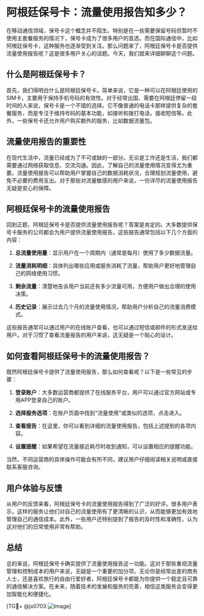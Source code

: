 # 阿根廷保号卡：流量使用报告知多少？

在移动通信领域，保号卡这个概念并不陌生。特别是在一些需要保留号码但暂时不使用主套餐服务的情况下，保号卡成为了很多用户的首选。而在国际通信中，比如阿根廷保号卡，这种服务也逐渐受到关注。那么问题来了，阿根廷保号卡是否提供流量使用报告呢？这是很多用户关心的话题。今天，我们就来详细聊聊这个问题。

## 什么是阿根廷保号卡？

首先，我们得明白什么是阿根廷保号卡。简单来说，它是一种可以在阿根廷使用的SIM卡，主要用于保持手机号码的有效性。对于经常出国、需要在阿根廷停留一段时间的人来说，保号卡是一个不错的选择。它不像普通的电话卡那样提供复杂的套餐服务，而是专注于维持号码的基本功能，如接听和拨打电话，接收短信等。此外，一些保号卡还允许用户购买额外的服务，比如数据流量包。

## 流量使用报告的重要性

在现代生活中，流量已经成为了不可或缺的一部分。无论是工作还是生活，我们都需要通过网络获取信息、交流沟通。因此，了解自己的流量使用情况变得尤为重要。流量使用报告可以帮助用户掌握自己的数据消耗状况，合理规划流量使用，避免不必要的费用支出。对于那些对流量敏感的用户来说，一份详尽的流量使用报告无疑是安心的保障。

## 阿根廷保号卡的流量使用报告

回到正题，阿根廷保号卡是否提供流量使用报告呢？答案是肯定的。大多数提供保号卡服务的公司都会为用户提供流量使用报告。这些报告通常包括以下几个方面的内容：

1. **总流量使用量**：显示用户在一个周期内（通常是每月）使用了多少数据流量。
   
2. **流量消耗明细**：具体列出哪些应用或服务消耗了流量，帮助用户更好地管理自己的网络使用习惯。

3. **剩余流量**：清楚地告诉用户当前还有多少流量可用，方便用户做出合理的使用决策。

4. **历史记录**：展示过去几个月的流量使用情况，帮助用户分析自己的流量消费模式。

这些报告通常可以通过用户的在线账户查看，也可以通过短信或邮件的形式发送给用户。对于习惯了查看流量报告的用户来说，这无疑是一个贴心的设计。

## 如何查看阿根廷保号卡的流量使用报告？

既然阿根廷保号卡提供了流量使用报告，那么如何查看呢？以下是一些常见的步骤：

1. **登录账户**：大多数运营商都提供了在线服务平台，用户可以通过官方网站或专用APP登录自己的账户。

2. **选择服务选项**：在账户页面中找到“流量使用”或类似的选项，点击进入。

3. **查看报告**：在这里，你可以看到详细的流量使用报告，包括上述提到的各项内容。

4. **设置提醒**：如果希望在流量接近耗尽时收到通知，可以设置相应的提醒功能。

当然，不同运营商的具体操作可能会有所不同，建议用户仔细阅读相关说明或直接联系客服咨询。

## 用户体验与反馈

从用户的反馈来看，阿根廷保号卡的流量使用报告得到了广泛的好评。很多用户表示，这样的服务让他们对自己的流量使用有了更清晰的认识，从而能够更加有效地管理自己的通信成本。此外，一些用户还特别提到了报告的及时性和准确性，认为这对他们的日常使用非常有帮助。

## 总结

总的来说，阿根廷保号卡确实提供了流量使用报告这一功能。这对于那些重视流量管理和控制成本的用户来说，无疑是一个重要的加分项。无论你是经常出差的商务人士，还是喜欢旅行的自由行爱好者，阿根廷保号卡都能为你提供一个稳定且可靠的通信解决方案。在未来，随着技术的发展和服务的完善，相信这类服务会变得更加智能化和便捷化。

[TG💪+ @jx0703 ![Image](https://github.com/user-attachments/assets/dbca1d08-cadb-493c-b0ec-ad6f7a83f270)]